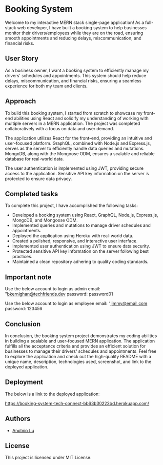 # Booking System

Welcome to my interactive MERN stack single-page application! As a full-stack web developer, I have built a booking system to help businesses monitor their drivers/employees while they are on the road, ensuring smooth appointments and reducing delays, miscommunication, and financial risks.

## User Story
As a business owner, I want a booking system to efficiently manage my drivers' schedules and appointments. This system should help reduce delays, miscommunication, and financial risks, ensuring a seamless experience for both my team and clients.

## Approach
To build this booking system, I started from scratch to showcase my front-end abilities using React and solidify my understanding of working with multiple servers in a MERN application. The project was completed collaboratively with a focus on data and user demand.

The application utilizes React for the front-end, providing an intuitive and user-focused platform. GraphQL, combined with Node.js and Express.js, serves as the server to efficiently handle data queries and mutations. MongoDB, along with the Mongoose ODM, ensures a scalable and reliable database for real-world data.

The user authentication is implemented using JWT, providing secure access to the application. Sensitive API key information on the server is protected to ensure data privacy.


## Completed tasks
To complete this project, I have accomplished the following tasks:

- Developed a booking system using React, GraphQL, Node.js, Express.js, MongoDB, and Mongoose ODM.
- Implemented queries and mutations to manage driver schedules and appointments.
- Deployed the application using Heroku with real-world data.
- Created a polished, responsive, and interactive user interface.
- Implemented user authentication using JWT to ensure data security.
- Protected sensitive API key information on the server following best practices.
- Maintained a clean repository adhering to quality coding standards.


## Important note
Use the below account to login as admin
    email: "bkernighan@techfriends.dev
    password: password01

Use the below account to login as employee
    email: "jimmy@email.com
    password: 123456

## Conclusion
In conclusion, the booking system project demonstrates my coding abilities in building a scalable and user-focused MERN application. The application fulfills all the acceptance criteria and provides an efficient solution for businesses to manage their drivers' schedules and appointments. Feel free to explore the application and check out the high-quality README with a unique name, description, technologies used, screenshot, and link to the deployed application.


## Deployment

The below is a link to the deployed application:

https://booking-system-tech-connect-bb63b30223bd.herokuapp.com/ 
 
## Authors

- [Anotnio Lu](https://github.com/Anotnio-Lu)


## License

This project is licensed under MIT License.
